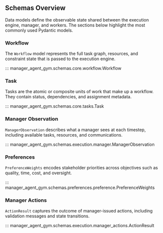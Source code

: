 ## Schemas Overview

Data models define the observable state shared between the execution engine, manager,
and workers. The sections below highlight the most commonly used Pydantic models.

### Workflow

The `Workflow` model represents the full task graph, resources, and constraint state that
is passed to the execution engine.

::: manager_agent_gym.schemas.core.workflow.Workflow

### Task

Tasks are the atomic or composite units of work that make up a workflow. They contain
status, dependencies, and assignment metadata.

::: manager_agent_gym.schemas.core.tasks.Task

### Manager Observation

`ManagerObservation` describes what a manager sees at each timestep, including available
tasks, resources, and communications.

::: manager_agent_gym.schemas.execution.manager.ManagerObservation

### Preferences

`PreferenceWeights` encodes stakeholder priorities across objectives such as quality,
time, cost, and oversight.

::: manager_agent_gym.schemas.preferences.preference.PreferenceWeights

### Manager Actions

`ActionResult` captures the outcome of manager-issued actions, including validation
messages and state transitions.

::: manager_agent_gym.schemas.execution.manager_actions.ActionResult

